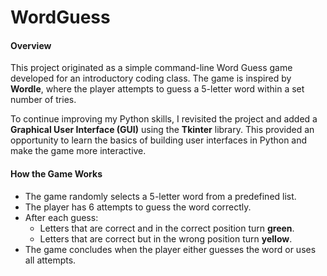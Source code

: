 # WordGuess

#### Overview
This project originated as a simple command-line Word Guess game developed for an introductory coding class. The game is inspired by **Wordle**, where the player attempts to guess a 5-letter word within a set number of tries.

To continue improving my Python skills, I revisited the project and added a **Graphical User Interface (GUI)** using the **Tkinter** library. This provided an opportunity to learn the basics of building user interfaces in Python and make the game more interactive.

#### How the Game Works
- The game randomly selects a 5-letter word from a predefined list.
- The player has 6 attempts to guess the word correctly.
- After each guess:
  - Letters that are correct and in the correct position turn **green**.
  - Letters that are correct but in the wrong position turn **yellow**.
- The game concludes when the player either guesses the word or uses all attempts.

